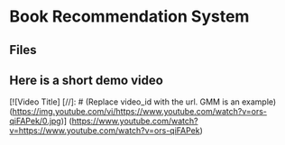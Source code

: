 # **Book Recommendation System**

## Files


## Here is a short demo video
[![Video Title]
[//]: # (Replace video_id with the url. GMM is an example)
(https://img.youtube.com/vi/https://www.youtube.com/watch?v=ors-qiFAPek/0.jpg)]
(https://www.youtube.com/watch?v=https://www.youtube.com/watch?v=ors-qiFAPek)
